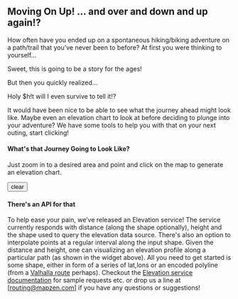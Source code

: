 ## Moving On Up! ... and over and down and up again!?

How often have you ended up on a spontaneous hiking/biking adventure on a path/trail that you’ve never been to before? At first you were thinking to yourself...

[]()
Sweet, this is going to be a story for the ages!

But then you quickly realized...

[]()
Holy $h!t will I even survive to tell it!?

It would have been nice to be able to see what the journey ahead might look like. Maybe even an elevation chart to look at before deciding to plunge into your adventure? We have some tools to help you with that on your next outing, start clicking!

#### What's that Journey Going to Look Like?

Just zoom in to a desired area and point and click on the map to generate an elevation chart.

<div>
<link rel="stylesheet" href="http://maxcdn.bootstrapcdn.com/bootstrap/3.2.0/css/bootstrap.min.css">
<link rel="stylesheet" href="http://cdn.leafletjs.com/leaflet-0.7.3/leaflet.css" />
<link rel="stylesheet" href="../../routing/css/valhalla.css" />
<script src="../../routing/conf/env.conf"></script>
<script type="text/javascript" src="https://code.jquery.com/jquery-1.11.3.min.js"></script>
<script src="http://ajax.googleapis.com/ajax/libs/angularjs/1.3.15/angular.min.js"></script>
<script type = "text/javascript" src="../../routing/js/elevation/flot/jquery.flot.min.js"></script>
<script type = "text/javascript" src="../../routing/js/elevation/flot/jquery.flot.symbol.min.js"></script>
<script type="text/javascript" src="../../routing/js/elevation/flot/jquery.flot.js"></script>
<script type="text/javascript" src="../../routing/js/elevation/flot/jquery.colorhelpers.js"></script>
<script type="text/javascript" src="../../routing/js/elevation/flot/jquery.flot.canvas.js"></script>
<script type="text/javascript" src="../../routing/js/elevation/flot/jquery.flot.stack.js"></script>
<script src="http://cdn.leafletjs.com/leaflet-0.7.3/leaflet.js"></script>
<script type="text/javascript" src="../../routing/js/leaflet-hash.js"></script>
<script src="js/elevation-blog-demo.js"></script>
<script src="js/L.Elevation.Blog.js"></script>

<div class="container-fluid" data-ng-controller="RouteController">
<div id="graph" style= "display:none; height:225 	px; width: 50%; float:center;"></div>
<button id="clearbtn" class = "transparent_btn" type="button">clear</button>
<div id="map"></div>
</div>

<script type="text/javascript">
window.addEventListener("hashchange",function(){parent.postMessage(window.location.hash, "*")});
</script>
</div>

#### There's an API for that

To help ease your pain, we’ve released an Elevation service! The service currently responds with distance (along the shape optionally), height and the shape used to query the elevation data source. There's also an option to interpolate points at a regular interval along the input shape. Given the distance and height, one can visualizing an elevation profile along a particular path (as shown in the widget above). All you need to get started is some shape, either in form of a series of lat,lons or an encoded polyline (from a [Valhalla route]() perhaps). Checkout the [Elevation service documentation](https://github.com/valhalla/valhalla-docs.git) for sample requests etc. or drop us a line at [routing@mapzen.com] if you have any questions or suggestions!





